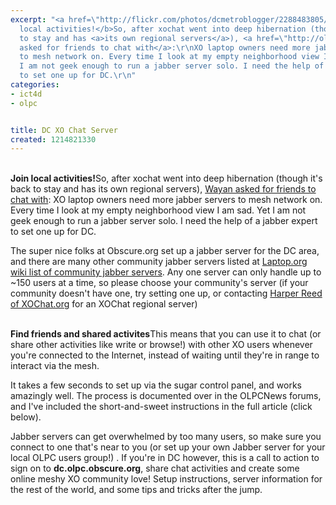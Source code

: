 ```yaml
---
excerpt: "<a href=\"http://flickr.com/photos/dcmetroblogger/2288483805/\"></a><br><b>Join
  local activities!</b>So, after xochat went into deep hibernation (though it's back
  to stay and has <a>its own regional servers</a>), <a href=\"http://olpcnews.com/forum/index.php?topic=2434.0\">Wayan
  asked for friends to chat with</a>:\r\nXO laptop owners need more jabber servers
  to mesh network on. Every time I look at my empty neighborhood view I am sad.  Yet
  I am not geek enough to run a jabber server solo. I need the help of a jabber expert
  to set one up for DC.\r\n"
categories:
- ict4d
- olpc


title: DC XO Chat Server
created: 1214821330
---
```

<a href="http://flickr.com/photos/dcmetroblogger/2288483805/"></a><br><b>Join local activities!</b>So, after xochat went into deep hibernation (though it's back to stay and has <a>its own regional servers</a>), <a href="http://olpcnews.com/forum/index.php?topic=2434.0">Wayan asked for friends to chat with</a>:
XO laptop owners need more jabber servers to mesh network on. Every time I look at my empty neighborhood view I am sad.  Yet I am not geek enough to run a jabber server solo. I need the help of a jabber expert to set one up for DC.
<!--break-->
<p>The super nice folks at Obscure.org set up a jabber server for the DC area, and there are many other community jabber servers listed at <a href="http://wiki.laptop.org/go/Community_Jabber_Servers">Laptop.org wiki list of community jabber servers</a>.  Any one server can only handle up to ~150 users at a time, so please choose your community's server (if your community doesn't have one, try setting one up, or contacting <a href="http://wiki.laptop.org/go/User:HarperReed">Harper Reed of XOChat.org</a> for an XOChat regional server)</p>

<a href="http://flickr.com/photos/dcmetroblogger/2157269860/"></a><br><b>Find friends and shared activites</b>This means that you can use it to chat (or share other activities like write or browse!) with other XO users whenever you're connected to the Internet, instead of waiting until they're in range to interact via the mesh.

<p>It takes a few seconds to set up via the sugar control panel, and works amazingly well.  The process is documented over in the <a>OLPCNews forums</a>, and I've included the short-and-sweet instructions in the full article (click below).</p>

<p>Jabber servers can get overwhelmed by too many users, so make sure you connect to one that's near to you (or set up your own Jabber server for your local OLPC users group!) .  If you're in DC however, this is a call to action to sign on to <b>dc.olpc.obscure.org</b>, share chat activities and create some online meshy XO community love!  Setup instructions, server information for the rest of the world, and some tips and tricks after the jump.</p>
